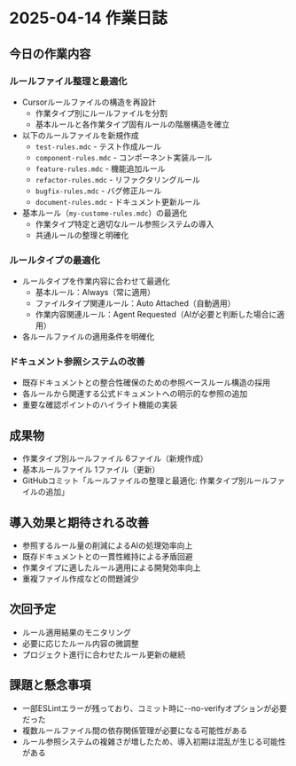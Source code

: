# 2025-04-14 作業日誌

## 今日の作業内容

### ルールファイル整理と最適化
- Cursorルールファイルの構造を再設計
  - 作業タイプ別にルールファイルを分割
  - 基本ルールと各作業タイプ固有ルールの階層構造を確立
- 以下のルールファイルを新規作成
  - `test-rules.mdc` - テスト作成ルール
  - `component-rules.mdc` - コンポーネント実装ルール
  - `feature-rules.mdc` - 機能追加ルール
  - `refactor-rules.mdc` - リファクタリングルール
  - `bugfix-rules.mdc` - バグ修正ルール
  - `document-rules.mdc` - ドキュメント更新ルール
- 基本ルール（`my-custome-rules.mdc`）の最適化
  - 作業タイプ特定と適切なルール参照システムの導入
  - 共通ルールの整理と明確化

### ルールタイプの最適化
- ルールタイプを作業内容に合わせて最適化
  - 基本ルール：Always（常に適用）
  - ファイルタイプ関連ルール：Auto Attached（自動適用）
  - 作業内容関連ルール：Agent Requested（AIが必要と判断した場合に適用）
- 各ルールファイルの適用条件を明確化

### ドキュメント参照システムの改善
- 既存ドキュメントとの整合性確保のための参照ベースルール構造の採用
- 各ルールから関連する公式ドキュメントへの明示的な参照の追加
- 重要な確認ポイントのハイライト機能の実装

## 成果物
- 作業タイプ別ルールファイル 6ファイル（新規作成）
- 基本ルールファイル 1ファイル（更新）
- GitHubコミット「ルールファイルの整理と最適化: 作業タイプ別ルールファイルの追加」

## 導入効果と期待される改善
- 参照するルール量の削減によるAIの処理効率向上
- 既存ドキュメントとの一貫性維持による矛盾回避
- 作業タイプに適したルール適用による開発効率向上
- 重複ファイル作成などの問題減少

## 次回予定
- ルール適用結果のモニタリング
- 必要に応じたルール内容の微調整
- プロジェクト進行に合わせたルール更新の継続

## 課題と懸念事項
- 一部ESLintエラーが残っており、コミット時に--no-verifyオプションが必要だった
- 複数ルールファイル間の依存関係管理が必要になる可能性がある
- ルール参照システムの複雑さが増したため、導入初期は混乱が生じる可能性がある 